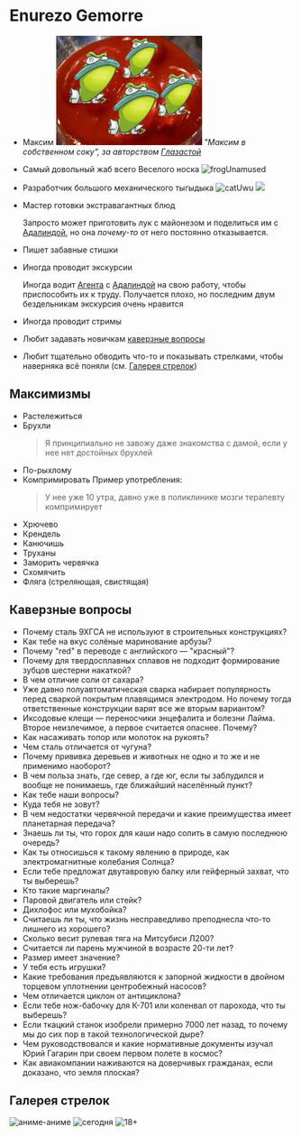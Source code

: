 # Enurezo Gemorre

* Максим
  ![enurezo-in-his-own-borscht](./enurezo-in-his-own-borscht.webp)
  *"Максим в собственном соку", за авторством [Глазастой](../glazastaya.md)*
* Самый довольный жаб всего Веселого носка ![frogUnamused](https://cdn.discordapp.com/emojis/952317602594693171.webp?size=20&quality=lossless)

* Разработчик большого механического тыгыдыка ![catUwu](https://cdn.discordapp.com/emojis/1091062429464674404.webp?size=20&quality=lossless)
  ![](https://media.tenor.com/xpoRJWS15pEAAAAd/diesel-hammer-crane.gif)

* Мастер готовки экстравагантных блюд

  Запросто может приготовить лук с майонезом и поделиться им с [Адалиндой](../adalinda.md), но она *почему-то* от него постоянно отказывается.

* Пишет забавные стишки

* Иногда проводит экскурсии

  Иногда водит [Агента](../agent.md) с [Адалиндой](../adalinda.md) на свою работу, чтобы приспособить их к труду. Получается плохо, но последним двум бездельникам экскурсия очень нравится

* Иногда проводит стримы

* Любит задавать новичкам [каверзные вопросы](#каверзные-вопросы)

* Любит тщательно обводить что-то и показывать стрелками, чтобы наверняка всё поняли (см. [Галерея стрелок](#галерея-стрелок))

## Максимизмы
* Растележиться
* Брухли
  > Я принципиально не завожу даже знакомства с дамой, если у нее нет достойных брухлей
* По-рыхлому
* Компримировать
  Пример употребления:
  > У нее уже 10 утра, давно уже в поликлинике мозги терапевту компримирует
* Хрючево
* Крендель
* Канючишь
* Труханы
* Заморить червячка
* Схомячить
* Фляга (стреляющая, свистящая)

## Каверзные вопросы

* Почему сталь 9ХГСА не используют в строительных конструкциях?
* Как тебе на вкус солёные маринование арбузы?
* Почему "red" в переводе с английского — "красный"?
* Почему для твердосплавных сплавов не подходит формирование зубцов шестерни накаткой?
* В чем отличие соли от сахара?
* Уже давно полуавтоматическая сварка набирает популярность перед сваркой покрытым плавящимся электродом. Но почему тогда ответственные конструкции варят все же вторым вариантом?
* Иксодовые клещи — переносчики энцефалита и болезни Лайма. Второе неизлечимое, а первое считается опаснее. Почему?
* Как насаживать топор или молоток на рукоять?
* Чем сталь отличается от чугуна?
* Почему прививка деревьев и животных не одно и то же и не применимо наоборот?
* В чем польза знать, где север, а где юг, если ты заблудился и вообще не понимаешь, где ближайший населённый пункт?
* Как тебе наши вопросы?
* Куда тебя не зовут?
* В чем недостатки червячной передачи и какие преимущества имеет планетарная передача?
* Знаешь ли ты, что горох для каши надо солить в самую последнюю очередь?
* Как ты относишься к такому явлению в природе, как электромагнитные колебания Солнца?
* Если тебе предложат двутавровую балку или гейферный захват, что ты выберешь?
* Кто такие маргиналы?
* Паровой двигатель или стейк?
* Дихлофос или мухобойка?
* Считаешь ли ты, что жизнь несправедливо преподнесла что-то лишнего из хорошего?
* Сколько весит рулевая тяга на Митсубиси Л200?
* Считается ли парень мужчиной в возрасте 20-ти лет?
* Размер имеет значение?
* У тебя есть игрушки?
* Какие требования предъявляются к запорной жидкости в двойном торцевом уплотнении центробежный насосов?
* Чем отличается циклон от антициклона?
* Если тебе нож-бабочку для К-701 или коленвал от парохода, что ты выберешь?
* Если ткацкий станок изобрели примерно 7000 лет назад, то почему мы до сих пор в такой технологической дыре?
* Чем руководствовался и какие нормативные документы изучал Юрий Гагарин при своем первом полете в космос?
* Как авиакомпании наживаются на доверчивых гражданах, если доказано, что земля плоская?

## Галерея стрелок

![аниме-аниме](https://cdn.discordapp.com/attachments/936649320021753867/1051077507367055431/Screenshot_20221210_140634.jpg?ex=66b5ea35&is=66b498b5&hm=92eb7fb3e77d893e431bf114c06566cf72ce28b9aa8977540763a1a8e65bb18e&)
![сегодня](https://cdn.discordapp.com/attachments/929358528257351712/1129105655396048969/image.png?ex=66b5ac56&is=66b45ad6&hm=907374ce4c5453c308f393e14cd1308c4fe67be88667a51a8cef357c7f4c9876&)
![18+](https://cdn.discordapp.com/attachments/936649320021753867/1123296954605117470/image.png?ex=66b5a28f&is=66b4510f&hm=918cd518dde1b5f98631001d7643e021e814fafc0a2ea2714968db72e0f39577&)
